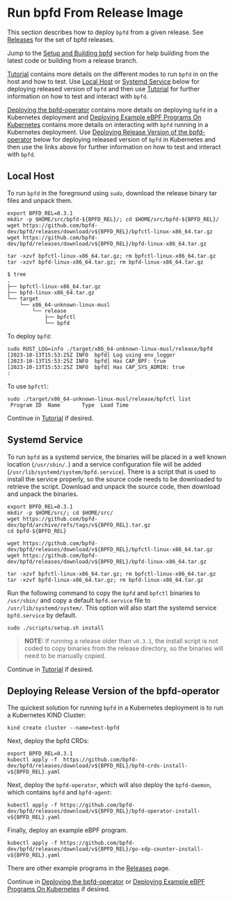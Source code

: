 # Run bpfd From Release Image

This section describes how to deploy `bpfd` from a given release.
See [Releases](https://github.com/bpfd-dev/bpfd/releases) for the set of bpfd
releases.

Jump to the [Setup and Building bpfd](./building-bpfd.md) section
for help building from the latest code or building from a release branch.

[Tutorial](./tutorial.md) contains more details on the different
modes to run `bpfd` in on the host and how to test.
Use [Local Host](#local-host) or [Systemd Service](#systemd-service)
below for deploying released version of `bpfd` and then use [Tutorial](./tutorial.md)
for further information on how to test and interact with `bpfd`. 

[Deploying the bpfd-operator](../developer-guide/operator-quick-start.md) contains
more details on deploying `bpfd` in a Kubernetes deployment and
[Deploying Example eBPF Programs On Kubernetes](./example-bpf-k8s.md) contains
more details on interacting with `bpfd` running in a Kubernetes deployment.
Use [Deploying Release Version of the bpfd-operator](#deploying-release-version-of-the-bpfd-operator)
below for deploying released version of `bpfd` in Kubernetes and then use the
links above for further information on how to test and interact with `bpfd`. 

## Local Host

To run `bpfd` in the foreground using `sudo`, download the release binary tar
files and unpack them.

```console
export BPFD_REL=0.3.1
mkdir -p $HOME/src/bpfd-${BPFD_REL}/; cd $HOME/src/bpfd-${BPFD_REL}/
wget https://github.com/bpfd-dev/bpfd/releases/download/v${BPFD_REL}/bpfctl-linux-x86_64.tar.gz
wget https://github.com/bpfd-dev/bpfd/releases/download/v${BPFD_REL}/bpfd-linux-x86_64.tar.gz

tar -xzvf bpfctl-linux-x86_64.tar.gz; rm bpfctl-linux-x86_64.tar.gz
tar -xzvf bpfd-linux-x86_64.tar.gz; rm bpfd-linux-x86_64.tar.gz

$ tree
.
├── bpfctl-linux-x86_64.tar.gz
├── bpfd-linux-x86_64.tar.gz
└── target
    └── x86_64-unknown-linux-musl
        └── release
            ├── bpfctl
            └── bpfd
```

To deploy `bpfd`:

```console
sudo RUST_LOG=info ./target/x86_64-unknown-linux-musl/release/bpfd 
[2023-10-13T15:53:25Z INFO  bpfd] Log using env_logger
[2023-10-13T15:53:25Z INFO  bpfd] Has CAP_BPF: true
[2023-10-13T15:53:25Z INFO  bpfd] Has CAP_SYS_ADMIN: true
:
```

To use `bpfctl`:

```console
sudo ./target/x86_64-unknown-linux-musl/release/bpfctl list
 Program ID  Name       Type  Load Time                
```

Continue in [Tutorial](./tutorial.md) if desired.

## Systemd Service

To run `bpfd` as a systemd service, the binaries will be placed in a well known location
(`/usr/sbin/.`) and a service configuration file will be added
(`/usr/lib/systemd/system/bpfd.service`).
There is a script that is used to install the service properly, so the source code needs
to be downloaded to retrieve the script.
Download and unpack the source code, then download and unpack the binaries.

```console
export BPFD_REL=0.3.1
mkdir -p $HOME/src/; cd $HOME/src/
wget https://github.com/bpfd-dev/bpfd/archive/refs/tags/v${BPFD_REL}.tar.gz
cd bpfd-${BPFD_REL}

wget https://github.com/bpfd-dev/bpfd/releases/download/v${BPFD_REL}/bpfctl-linux-x86_64.tar.gz
wget https://github.com/bpfd-dev/bpfd/releases/download/v${BPFD_REL}/bpfd-linux-x86_64.tar.gz

tar -xzvf bpfctl-linux-x86_64.tar.gz; rm bpfctl-linux-x86_64.tar.gz
tar -xzvf bpfd-linux-x86_64.tar.gz; rm bpfd-linux-x86_64.tar.gz
```

Run the following command to copy the `bpfd` and `bpfctl` binaries to `/usr/sbin/` and copy a
default `bpfd.service` file to `/usr/lib/systemd/system/`.
This option will also start the systemd service `bpfd.service` by default.

```console
sudo ./scripts/setup.sh install
```

> **NOTE:** If running a release older than `v0.3.1`, the install script is not coded to copy
binaries from the release directory, so the binaries will need to be manually copied.

Continue in [Tutorial](./tutorial.md) if desired.

## Deploying Release Version of the bpfd-operator

The quickest solution for running `bpfd` in a Kubernetes deployment is to run a
Kubernetes KIND Cluster:

```console
kind create cluster --name=test-bpfd
```

Next, deploy the bpfd CRDs:

```console
export BPFD_REL=0.3.1
kubectl apply -f  https://github.com/bpfd-dev/bpfd/releases/download/v${BPFD_REL}/bpfd-crds-install-v${BPFD_REL}.yaml
```

Next, deploy the `bpfd-operator`, which will also deploy the `bpfd-daemon`, which contains `bpfd` and `bpfd-agent`:

```console
kubectl apply -f https://github.com/bpfd-dev/bpfd/releases/download/v${BPFD_REL}/bpfd-operator-install-v${BPFD_REL}.yaml
```

Finally, deploy an example eBPF program.

```console
kubectl apply -f https://github.com/bpfd-dev/bpfd/releases/download/v${BPFD_REL}/go-xdp-counter-install-v${BPFD_REL}.yaml
```

There are other example programs in the [Releases](https://github.com/bpfd-dev/bpfd/releases)
page.

Continue in [Deploying the bpfd-operator](../developer-guide/operator-quick-start.md) or
[Deploying Example eBPF Programs On Kubernetes](./example-bpf-k8s.md) if desired.
